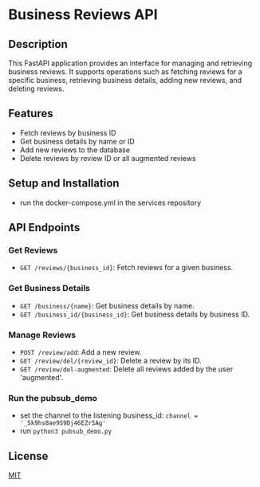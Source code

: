 # Business Reviews API

## Description
This FastAPI application provides an interface for managing and retrieving business reviews. It supports operations such as fetching reviews for a specific business, retrieving business details, adding new reviews, and deleting reviews.

## Features
- Fetch reviews by business ID
- Get business details by name or ID
- Add new reviews to the database
- Delete reviews by review ID or all augmented reviews

## Setup and Installation
- run the docker-compose.yml in the services repository
## API Endpoints

### Get Reviews
- `GET /reviews/{business_id}`: Fetch reviews for a given business.

### Get Business Details
- `GET /business/{name}`: Get business details by name.
- `GET /business_id/{business_id}`: Get business details by business ID.

### Manage Reviews
- `POST /review/add`: Add a new review.
- `GET /review/del/{review_id}`: Delete a review by its ID.
- `GET /review/del-augmented`: Delete all reviews added by the user 'augmented'.

### Run the pubsub_demo
- set the channel to the listening business_id: `channel = '_5k9hs8ae9S9Dj46EZrSAg'`
- run `python3 pubsub_demo.py`

## License
[MIT](LICENSE)


